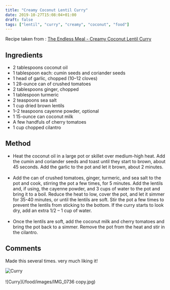 ```yaml
---
title: "Creamy Coconut Lentil Curry"
date: 2019-10-27T15:08:04+01:00
draft: false
tags: ["lentil", "curry", "creamy", "coconut", "food"]
---
```


Recipe taken from : 
<a href=https://www.theendlessmeal.com/creamy-coconut-lentil-curry/ target="_blank">The Endless Meal - Creamy Coconut Lentil Curry</a>


## Ingredients

* 2 tablespoons coconut oil
* 1 tablespoon each: cumin seeds and coriander seeds
* 1 head of garlic, chopped (10–12 cloves)
* 1 28-ounce can of crushed tomatoes
* 2 tablespoons ginger, chopped
* 1 tablespoon turmeric
* 2 teaspoons sea salt
* 1 cup dried brown lentils
* 1–2 teaspoons cayenne powder, optional
* 1 15-ounce can coconut milk
* A few handfuls of cherry tomatoes
* 1 cup chopped cilantro

## Method

* Heat the coconut oil in a large pot or skillet over medium-high heat. Add the cumin and coriander seeds and toast until they start to brown, about 45 seconds. Add the garlic to the pot and let it brown, about 2 minutes.
<br><br>
* Add the can of crushed tomatoes, ginger, turmeric, and sea salt to the pot and cook, stirring the pot a few times, for 5 minutes. Add the lentils and, if using, the cayenne powder, and 3 cups of water to the pot and bring it to a boil. Reduce the heat to low, cover the pot, and let it simmer for 35-40 minutes, or until the lentils are soft. Stir the pot a few times to prevent the lentils from sticking to the bottom. If the curry starts to look dry, add an extra 1/2 – 1 cup of water.
<br><br>
* Once the lentils are soft, add the coconut milk and cherry tomatoes and bring the pot back to a simmer. Remove the pot from the heat and stir in the cilantro.

## Comments

Made this several times. very much liking it!

![Curry](/food/images/rogan-and-dhal-2.jpg)<br><br>
![Curry](/food/images/IMG_0736 copy.jpg)
